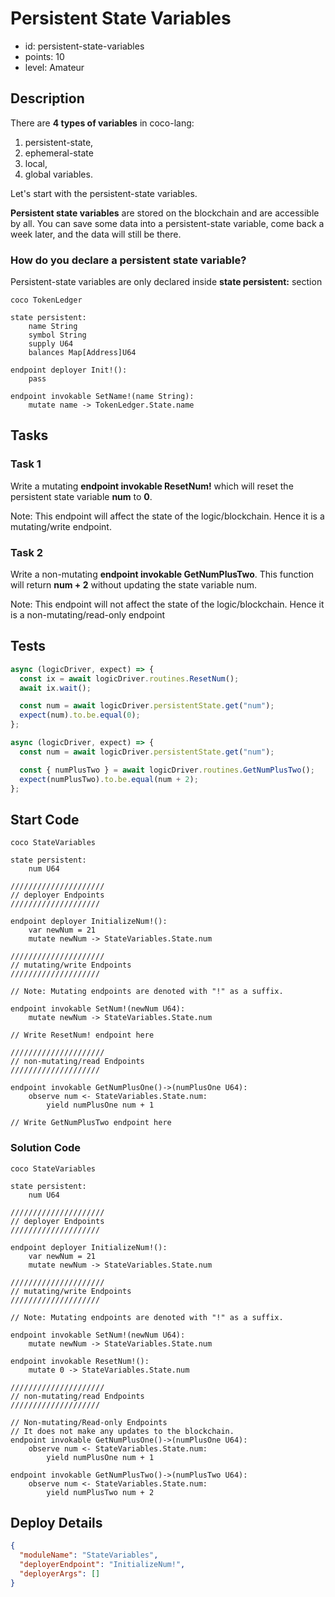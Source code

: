 # Persistent State Variables

- id: persistent-state-variables
- points: 10
- level: Amateur

## Description

There are **4 types of variables** in coco-lang:

1. persistent-state,
2. ephemeral-state
3. local,
4. global variables.

Let's start with the persistent-state variables.

**Persistent state variables** are stored on the blockchain and are accessible by all. You can save some data into a persistent-state variable, come back a week later, and the data will still be there.

### How do you declare a persistent state variable?

Persistent-state variables are only declared inside **state persistent:** section

```cocolang
coco TokenLedger

state persistent:
    name String
    symbol String
    supply U64
    balances Map[Address]U64

endpoint deployer Init!():
    pass

endpoint invokable SetName!(name String):
    mutate name -> TokenLedger.State.name
```

## Tasks

### Task 1

Write a mutating **endpoint invokable ResetNum!** which will reset the persistent state variable **num** to **0**.

Note: This endpoint will affect the state of the logic/blockchain. Hence it is a mutating/write endpoint.

### Task 2

Write a non-mutating **endpoint invokable GetNumPlusTwo**. This function will return **num + 2** without updating the state variable num.

Note: This endpoint will not affect the state of the logic/blockchain. Hence it is a non-mutating/read-only endpoint

## Tests

```javascript
async (logicDriver, expect) => {
  const ix = await logicDriver.routines.ResetNum();
  await ix.wait();

  const num = await logicDriver.persistentState.get("num");
  expect(num).to.be.equal(0);
};
```

```javascript
async (logicDriver, expect) => {
  const num = await logicDriver.persistentState.get("num");

  const { numPlusTwo } = await logicDriver.routines.GetNumPlusTwo();
  expect(numPlusTwo).to.be.equal(num + 2);
};
```

## Start Code

```cocolang
coco StateVariables

state persistent:
    num U64

/////////////////////
// deployer Endpoints
////////////////////

endpoint deployer InitializeNum!():
    var newNum = 21
    mutate newNum -> StateVariables.State.num

/////////////////////
// mutating/write Endpoints
////////////////////

// Note: Mutating endpoints are denoted with "!" as a suffix.

endpoint invokable SetNum!(newNum U64):
    mutate newNum -> StateVariables.State.num

// Write ResetNum! endpoint here

/////////////////////
// non-mutating/read Endpoints
////////////////////

endpoint invokable GetNumPlusOne()->(numPlusOne U64):
    observe num <- StateVariables.State.num:
        yield numPlusOne num + 1

// Write GetNumPlusTwo endpoint here
```

### Solution Code

```cocolang
coco StateVariables

state persistent:
    num U64

/////////////////////
// deployer Endpoints
////////////////////

endpoint deployer InitializeNum!():
    var newNum = 21
    mutate newNum -> StateVariables.State.num

/////////////////////
// mutating/write Endpoints
////////////////////

// Note: Mutating endpoints are denoted with "!" as a suffix.

endpoint invokable SetNum!(newNum U64):
    mutate newNum -> StateVariables.State.num

endpoint invokable ResetNum!():
    mutate 0 -> StateVariables.State.num

/////////////////////
// non-mutating/read Endpoints
////////////////////

// Non-mutating/Read-only Endpoints
// It does not make any updates to the blockchain.
endpoint invokable GetNumPlusOne()->(numPlusOne U64):
    observe num <- StateVariables.State.num:
        yield numPlusOne num + 1

endpoint invokable GetNumPlusTwo()->(numPlusTwo U64):
    observe num <- StateVariables.State.num:
        yield numPlusTwo num + 2
```

## Deploy Details

```json
{
  "moduleName": "StateVariables",
  "deployerEndpoint": "InitializeNum!",
  "deployerArgs": []
}
```
